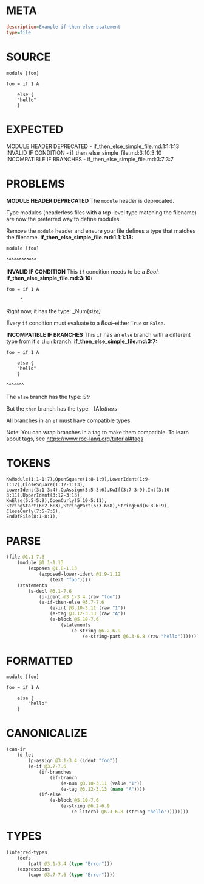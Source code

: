 # META
~~~ini
description=Example if-then-else statement
type=file
~~~
# SOURCE
~~~roc
module [foo]

foo = if 1 A

    else {
	"hello"
    }
~~~
# EXPECTED
MODULE HEADER DEPRECATED - if_then_else_simple_file.md:1:1:1:13
INVALID IF CONDITION - if_then_else_simple_file.md:3:10:3:10
INCOMPATIBLE IF BRANCHES - if_then_else_simple_file.md:3:7:3:7
# PROBLEMS
**MODULE HEADER DEPRECATED**
The `module` header is deprecated.

Type modules (headerless files with a top-level type matching the filename) are now the preferred way to define modules.

Remove the `module` header and ensure your file defines a type that matches the filename.
**if_then_else_simple_file.md:1:1:1:13:**
```roc
module [foo]
```
^^^^^^^^^^^^


**INVALID IF CONDITION**
This `if` condition needs to be a _Bool_:
**if_then_else_simple_file.md:3:10:**
```roc
foo = if 1 A
```
         ^

Right now, it has the type:
    _Num(_size)_

Every `if` condition must evaluate to a _Bool_–either `True` or `False`.

**INCOMPATIBLE IF BRANCHES**
This `if` has an `else` branch with a different type from it's `then` branch:
**if_then_else_simple_file.md:3:7:**
```roc
foo = if 1 A

    else {
	"hello"
    }
```
 ^^^^^^^

The `else` branch has the type:
    _Str_

But the `then` branch has the type:
    _[A]_others_

All branches in an `if` must have compatible types.

Note: You can wrap branches in a tag to make them compatible.
To learn about tags, see <https://www.roc-lang.org/tutorial#tags>

# TOKENS
~~~zig
KwModule(1:1-1:7),OpenSquare(1:8-1:9),LowerIdent(1:9-1:12),CloseSquare(1:12-1:13),
LowerIdent(3:1-3:4),OpAssign(3:5-3:6),KwIf(3:7-3:9),Int(3:10-3:11),UpperIdent(3:12-3:13),
KwElse(5:5-5:9),OpenCurly(5:10-5:11),
StringStart(6:2-6:3),StringPart(6:3-6:8),StringEnd(6:8-6:9),
CloseCurly(7:5-7:6),
EndOfFile(8:1-8:1),
~~~
# PARSE
~~~clojure
(file @1.1-7.6
	(module @1.1-1.13
		(exposes @1.8-1.13
			(exposed-lower-ident @1.9-1.12
				(text "foo"))))
	(statements
		(s-decl @3.1-7.6
			(p-ident @3.1-3.4 (raw "foo"))
			(e-if-then-else @3.7-7.6
				(e-int @3.10-3.11 (raw "1"))
				(e-tag @3.12-3.13 (raw "A"))
				(e-block @5.10-7.6
					(statements
						(e-string @6.2-6.9
							(e-string-part @6.3-6.8 (raw "hello")))))))))
~~~
# FORMATTED
~~~roc
module [foo]

foo = if 1 A

	else {
		"hello"
	}
~~~
# CANONICALIZE
~~~clojure
(can-ir
	(d-let
		(p-assign @3.1-3.4 (ident "foo"))
		(e-if @3.7-7.6
			(if-branches
				(if-branch
					(e-num @3.10-3.11 (value "1"))
					(e-tag @3.12-3.13 (name "A"))))
			(if-else
				(e-block @5.10-7.6
					(e-string @6.2-6.9
						(e-literal @6.3-6.8 (string "hello"))))))))
~~~
# TYPES
~~~clojure
(inferred-types
	(defs
		(patt @3.1-3.4 (type "Error")))
	(expressions
		(expr @3.7-7.6 (type "Error"))))
~~~

